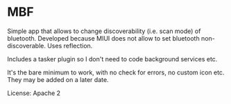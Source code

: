 # MBF
Simple app that allows to change discoverability (i.e. scan mode) of bluetooth.
Developed because MIUI does not allow to set bluetooth non-discoverable.
Uses reflection.

Includes a tasker plugin so I don't need to code background services etc.

It's the bare minimum to work, with no check for errors, no custom icon etc. 
They may be added on a later date.

License: Apache 2
